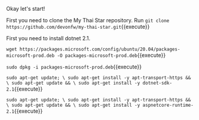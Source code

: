 Okay let's start!

First you need to clone the My Thai Star repository. Run `git clone https://github.com/devonfw/my-thai-star.git`{{execute}}

First you need to install dotnet 2.1.

`wget https://packages.microsoft.com/config/ubuntu/20.04/packages-microsoft-prod.deb -O packages-microsoft-prod.deb`{{execute}}

`sudo dpkg -i packages-microsoft-prod.deb`{{execute}}

`sudo apt-get update; \ sudo apt-get install -y apt-transport-https && \ sudo apt-get update && \ sudo apt-get install -y dotnet-sdk-2.1`{{execute}}

`sudo apt-get update; \ sudo apt-get install -y apt-transport-https && \ sudo apt-get update && \ sudo apt-get install -y aspnetcore-runtime-2.1`{{execute}}
